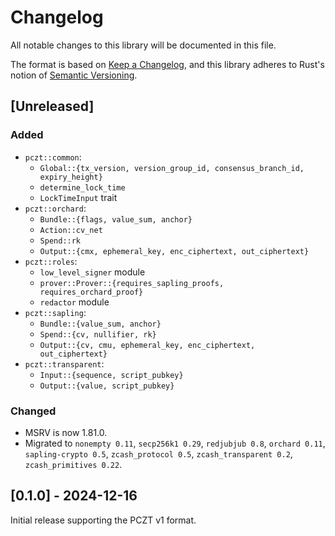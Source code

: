 # Changelog
All notable changes to this library will be documented in this file.

The format is based on [Keep a Changelog](https://keepachangelog.com/en/1.0.0/),
and this library adheres to Rust's notion of
[Semantic Versioning](https://semver.org/spec/v2.0.0.html).

## [Unreleased]

### Added
- `pczt::common`:
  - `Global::{tx_version, version_group_id, consensus_branch_id, expiry_height}`
  - `determine_lock_time`
  - `LockTimeInput` trait
- `pczt::orchard`:
  - `Bundle::{flags, value_sum, anchor}`
  - `Action::cv_net`
  - `Spend::rk`
  - `Output::{cmx, ephemeral_key, enc_ciphertext, out_ciphertext}`
- `pczt::roles`:
  - `low_level_signer` module
  - `prover::Prover::{requires_sapling_proofs, requires_orchard_proof}`
  - `redactor` module
- `pczt::sapling`:
  - `Bundle::{value_sum, anchor}`
  - `Spend::{cv, nullifier, rk}`
  - `Output::{cv, cmu, ephemeral_key, enc_ciphertext, out_ciphertext}`
- `pczt::transparent`:
  - `Input::{sequence, script_pubkey}`
  - `Output::{value, script_pubkey}`

### Changed
- MSRV is now 1.81.0.
- Migrated to `nonempty 0.11`, `secp256k1 0.29`, `redjubjub 0.8`, `orchard 0.11`,
  `sapling-crypto 0.5`, `zcash_protocol 0.5`, `zcash_transparent 0.2`,
  `zcash_primitives 0.22`.


## [0.1.0] - 2024-12-16
Initial release supporting the PCZT v1 format.

